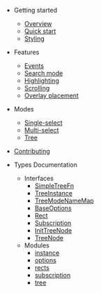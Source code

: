 
- Getting started
  - [Overview](README.md)
  - [Quick start](quick-start.md)
  - [Styling](styling.md)

- Features
  - [Events](events.md)
  - [Search mode](search-mode.md)
  - [Highlighting](highlighting.md)
  - [Scrolling](scrolling.md)
  - [Overlay placement](overlay-placement.md)

- Modes
  - [Single-select](single-select-mode.md)
  - [Multi-select](multi-select-mode.md)
  - [Tree](tree-mode.md)

- [Contributing](CONTRIBUTING.md)

- Types Documentation
  - Interfaces
    - [SimpleTreeFn](instance.SimpleTreeFn.md)
    - [TreeInstance](instance.TreeInstance.md)
    - [TreeModeNameMap](instance.TreeModeNameMap.md)
    - [BaseOptions](options.BaseOptions.md)
    - [Rect](rects.Rect.md)
    - [Subscription](subscription.Subscription.md)
    - [InitTreeNode](tree_node.InitTreeNode.md)
    - [TreeNode](tree_node.TreeNode.md)
  - Modules
    - [instance](instance.md)
    - [options](options.md)
    - [rects](rects.md)
    - [subscription](subscription.md)
    - [tree](tree_node.md)